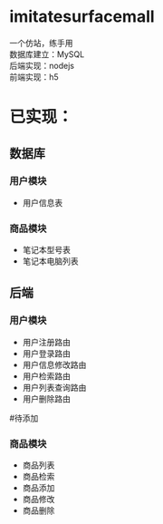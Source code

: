 # imitatesurfacemall
一个仿站，练手用  
数据库建立：MySQL  
后端实现：nodejs  
前端实现：h5




# 已实现：

## 数据库
### 用户模块
* 用户信息表
### 商品模块
* 笔记本型号表
* 笔记本电脑列表

## 后端
### 用户模块
* 用户注册路由
* 用户登录路由
* 用户信息修改路由
* 用户检索路由
* 用户列表查询路由
* 用户删除路由

#待添加
### 商品模块
* 商品列表
* 商品检索
* 商品添加
* 商品修改
* 商品删除